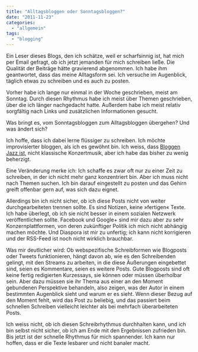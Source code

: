 ```yaml
---
title: "Alltagsbloggen oder Sonntagsbloggen?"
date: "2011-11-23"
categories: 
  - "allgemein"
tags: 
  - "blogging"
---
```


Ein Leser dieses Blogs, den ich schätze, weil er scharfsinnig ist, hat mich per Email gefragt, ob ich jetzt jemanden für mich schreiben ließe. Die Qualität der Beiträge hätte gravierend abgenommen. Ich habe ihm geantwortet, dass das meine Alltagsform sei. Ich versuche im Augenblick, täglich etwas zu schreiben und es auch zu posten. 

Vorher habe ich lange nur einmal in der Woche geschrieben, meist am Sonntag. Durch diesen Rhythmus habe ich meist über Themen geschrieben, über die ich länger nachgedacht hatte. Außerdem habe ich meist relativ sorgfältig nach Links und zusätzlichen Informationen gesucht. 

Was bringt es, vom Sonntagsbloggen zum Alltagsbloggen übergehen? Und was ändert sich?

Ich hoffe, dass ich dabei lerne flüssiger zu schreiben. Ich möchte improvisierter bloggen, als ich es gewöhnt bin. Ich weiss, dass [Bloggen Jazz ist](http://www.chipsquips.com/?p=329), nicht klassische Konzertmusik, aber ich habe das bisher zu wenig beherzigt.

Eine Veränderung merke ich: Ich schaffe es zwar oft nur zu einer Zeit zu schreiben, in der ich nicht mehr ganz konzentriert bin. Aber ich muss nicht nach Themen suchen. Ich bin darauf eingestellt zu posten und das Gehirn greift offenbar gern auf, was sich dazu eignet. 

Allerdings bin ich nicht sicher, ob ich diese Posts nicht von weiter durchgearbeiteten trennen sollte. Es sind Notizen, keine »fertigen« Texte. Ich habe überlegt, ob ich sie nicht besser in einem sozialen Netzwerk veröffentlichen sollte. Facebook und Google+ sind mir dazu aber zu sehr Konzernplattformen, von deren zukünftiger Politik ich mich nicht abhängig machen möchte. Und Diaspora ist mir zu unfertig; ich kann nicht korrigieren und der RSS-Feed ist noch nicht wirklich brauchbar. 

Was mir deutlicher wird: Ob webspezifische Schreibformen wie Blogposts oder Tweets funktionieren, hängt davon ab, wie es den Schreibenden gelingt, mit den Streams zu arbeiten, in die diese Äußerungen eingebettet sind, seien es Kommentare, seien es weitere Posts. Gute Blogposts sind oft keine fertig redigierten Kurzessays, sie können oder müssen überholbar sein. Aber dazu müssen sie ihr Thema aus einer an den Moment gebundenen Perspektive behandeln, also zeigen, was der Autor in einem bestimmten Augenblick sieht und warum er es sieht. Wenn dieser Bezug auf den Moment fehlt, wird das Post zu beliebig, und das passiert beim schnellen Schreiben vielleicht leichter als bei mehrfach überarbeiteten Posts.

Ich weiss nicht, ob ich diesen Schreibrhythmus durchhalten kann, und ich bin selbst nicht sicher, ob ich am Ende mit den Ergebnissen zufrieden bin. Bis jetzt ist der schnelle Rhythmus für mich spannender. Ich kann nur hoffen, dass er die Texte lesbarer und nicht banaler macht.

